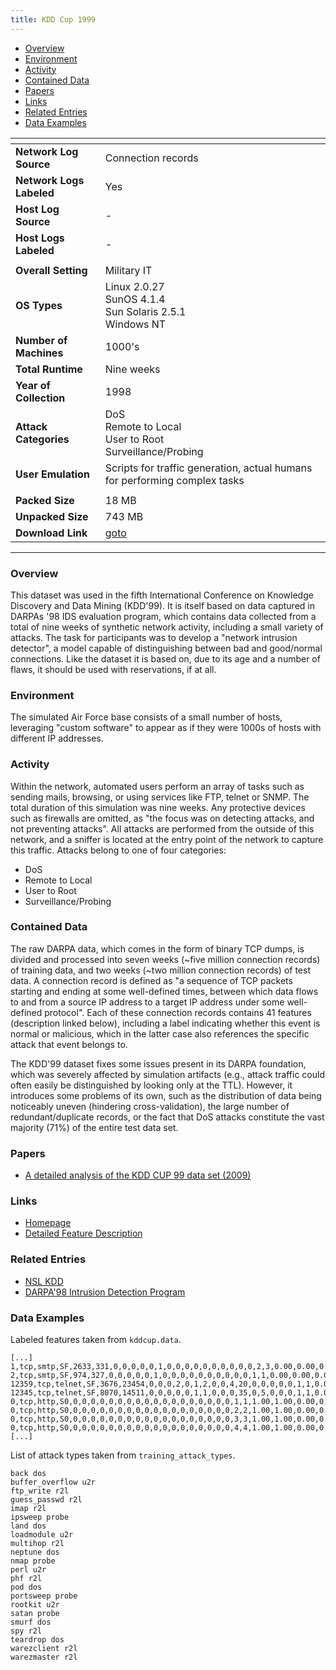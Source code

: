 ```yaml
---
title: KDD Cup 1999
---
```


- [Overview](#overview)
- [Environment](#environment)
- [Activity](#activity)
- [Contained Data](#contained-data)
- [Papers](#papers)
- [Links](#links)
- [Related Entries](#related-entries)
- [Data Examples](#data-examples)

| <!-- -->                 | <!-- -->                                                                   |
|--------------------------|----------------------------------------------------------------------------|
| **Network Log Source**   | Connection records                                                         |
| **Network Logs Labeled** | Yes                                                                        |
| **Host Log Source**      | -                                                                          |
| **Host Logs Labeled**    | -                                                                          |
|                          |                                                                            |
| **Overall Setting**      | Military IT                                                                |
| **OS Types**             | Linux 2.0.27<br/>SunOS 4.1.4<br/>Sun Solaris 2.5.1<br/>Windows NT          |
| **Number of Machines**   | 1000's                                                                     |
| **Total Runtime**        | Nine weeks                                                                 |
| **Year of Collection**   | 1998                                                                       |
| **Attack Categories**    | DoS<br/>Remote to Local<br/>User to Root<br/>Surveillance/Probing          |
| **User Emulation**       | Scripts for traffic generation, actual humans for performing complex tasks |
|                          |                                                                            |
| **Packed Size**          | 18 MB                                                                      |
| **Unpacked Size**        | 743 MB                                                                     |
| **Download Link**        | [goto](http://kdd.ics.uci.edu/databases/kddcup99/kddcup.data.gz)           |

***

### Overview

This dataset was used in the fifth International Conference on Knowledge Discovery and Data Mining (KDD'99).
It is itself based on data captured in DARPAs '98 IDS evaluation program, which contains data collected from a total of
nine weeks of synthetic network activity, including a small variety of attacks.
The task for participants was to develop a "network intrusion detector", a model capable of distinguishing between bad
and good/normal connections.
Like the dataset it is based on, due to its age and a number of flaws, it should be used with reservations, if at all.

### Environment

The simulated Air Force base consists of a small number of hosts, leveraging "custom software" to appear as if they were
1000s of hosts with different IP addresses.

### Activity

Within the network, automated users perform an array of tasks such as sending mails, browsing, or using services like
FTP, telnet or SNMP.
The total duration of this simulation was nine weeks.
Any protective devices such as firewalls are omitted, as "the focus was on detecting attacks, and not preventing
attacks".
All attacks are performed from the outside of this network, and a sniffer is located at the entry point of the network
to capture this traffic.
Attacks belong to one of four categories:

- DoS
- Remote to Local
- User to Root
- Surveillance/Probing

### Contained Data

The raw DARPA data, which comes in the form of binary TCP dumps, is divided and processed into seven weeks (~five
million connection records) of training data, and two weeks (~two million connection records) of test data.
A connection record is defined as "a sequence of TCP packets starting and ending at some well-defined times, between
which data flows to and from a source IP address to a target IP address under some well-defined protocol".
Each of these connection records contains 41 features (description linked below), including a label indicating whether
this event is normal or malicious, which in the latter case also references the specific attack that event belongs to.

The KDD'99 dataset fixes some issues present in its DARPA foundation, which was severely affected by simulation
artifacts (e.g., attack traffic could often easily be distinguished by looking only at the TTL).
However, it introduces some problems of its own, such as the distribution of data being noticeably uneven (hindering
cross-validation), the large number of redundant/duplicate records, or the fact that DoS attacks constitute the vast
majority (71%) of the entire test data set.

### Papers

- [A detailed analysis of the KDD CUP 99 data set (2009)](https://doi.org/10.1109/cisda.2009.5356528)

### Links

- [Homepage](https://kdd.ics.uci.edu/databases/kddcup99/kddcup99.html)
- [Detailed Feature Description](https://kdd.ics.uci.edu/databases/kddcup99/task.html)

### Related Entries

- [NSL KDD](nsl_kdd_dataset.md)
- [DARPA'98 Intrusion Detection Program](darpa98.md)

### Data Examples

Labeled features taken from `kddcup.data`.

```
[...]
1,tcp,smtp,SF,2633,331,0,0,0,0,0,1,0,0,0,0,0,0,0,0,0,0,2,3,0.00,0.00,0.00,0.00,1.00,0.00,0.67,222,168,0.76,0.02,0.00,0.00,0.00,0.00,0.00,0.00,normal.
2,tcp,smtp,SF,974,327,0,0,0,0,0,1,0,0,0,0,0,0,0,0,0,0,1,1,0.00,0.00,0.00,0.00,1.00,0.00,0.00,223,169,0.76,0.02,0.00,0.00,0.00,0.00,0.00,0.00,normal.
12359,tcp,telnet,SF,3676,23454,0,0,0,2,0,1,2,0,0,4,20,0,0,0,0,0,1,1,0.00,0.00,0.00,0.00,1.00,0.00,0.00,1,3,1.00,0.00,1.00,0.67,0.00,0.00,0.00,0.00,normal.
12345,tcp,telnet,SF,8070,14511,0,0,0,0,0,1,1,0,0,0,35,0,5,0,0,0,1,1,0.00,0.00,0.00,0.00,1.00,0.00,0.00,2,4,1.00,0.00,0.50,0.50,0.00,0.00,0.00,0.00,normal.
0,tcp,http,S0,0,0,0,0,0,0,0,0,0,0,0,0,0,0,0,0,0,0,1,1,1.00,1.00,0.00,0.00,1.00,0.00,0.00,3,1,0.33,0.67,0.33,0.00,0.33,1.00,0.00,0.00,neptune.
0,tcp,http,S0,0,0,0,0,0,0,0,0,0,0,0,0,0,0,0,0,0,0,2,2,1.00,1.00,0.00,0.00,1.00,0.00,0.00,4,2,0.50,0.50,0.25,0.00,0.50,1.00,0.00,0.00,neptune.
0,tcp,http,S0,0,0,0,0,0,0,0,0,0,0,0,0,0,0,0,0,0,0,3,3,1.00,1.00,0.00,0.00,1.00,0.00,0.00,5,3,0.60,0.40,0.20,0.00,0.60,1.00,0.00,0.00,neptune.
0,tcp,http,S0,0,0,0,0,0,0,0,0,0,0,0,0,0,0,0,0,0,0,4,4,1.00,1.00,0.00,0.00,1.00,0.00,0.00,6,4,0.67,0.33,0.17,0.00,0.67,1.00,0.00,0.00,neptune.
[...]
```

List of attack types taken from `training_attack_types`.

```
back dos
buffer_overflow u2r
ftp_write r2l
guess_passwd r2l
imap r2l
ipsweep probe
land dos
loadmodule u2r
multihop r2l
neptune dos
nmap probe
perl u2r
phf r2l
pod dos
portsweep probe
rootkit u2r
satan probe
smurf dos
spy r2l
teardrop dos
warezclient r2l
warezmaster r2l
```